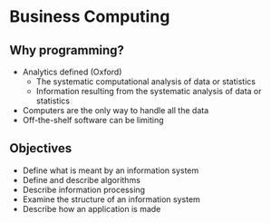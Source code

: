 # Business Computing

## Why programming?

- Analytics defined (Oxford)
    - The systematic computational analysis of data or statistics
    - Information resulting from the systematic analysis of data or statistics
- Computers are the only way to handle all the data
- Off-the-shelf software can be limiting

## Objectives

- Define what is meant by an information system
- Define and describe algorithms
- Describe information processing
- Examine the structure of an information system
- Describe how an application is made



